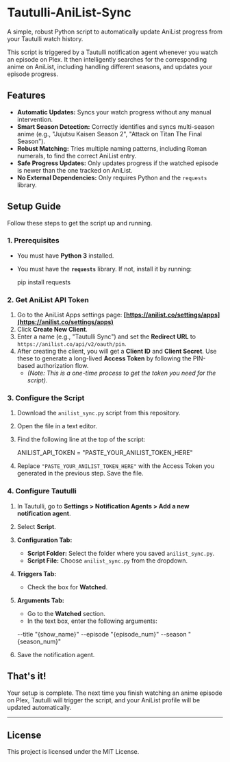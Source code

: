 # Tautulli-AniList-Sync

A simple, robust Python script to automatically update AniList progress from your Tautulli watch history.

This script is triggered by a Tautulli notification agent whenever you watch an episode on Plex. It then intelligently searches for the corresponding anime on AniList, including handling different seasons, and updates your episode progress.

## Features

- **Automatic Updates:** Syncs your watch progress without any manual intervention.
- **Smart Season Detection:** Correctly identifies and syncs multi-season anime (e.g., "Jujutsu Kaisen Season 2", "Attack on Titan The Final Season").
- **Robust Matching:** Tries multiple naming patterns, including Roman numerals, to find the correct AniList entry.
- **Safe Progress Updates:** Only updates progress if the watched episode is newer than the one tracked on AniList.
- **No External Dependencies:** Only requires Python and the `requests` library.

## Setup Guide

Follow these steps to get the script up and running.

### 1. Prerequisites

- You must have **Python 3** installed.
- You must have the **`requests`** library. If not, install it by running:

    pip install requests

### 2. Get AniList API Token

1.  Go to the AniList Apps settings page: **[https://anilist.co/settings/apps](https://anilist.co/settings/apps)**
2.  Click **Create New Client**.
3.  Enter a name (e.g., "Tautulli Sync") and set the **Redirect URL** to `https://anilist.co/api/v2/oauth/pin`.
4.  After creating the client, you will get a **Client ID** and **Client Secret**. Use these to generate a long-lived **Access Token** by following the PIN-based authorization flow.
    * *(Note: This is a one-time process to get the token you need for the script).*

### 3. Configure the Script

1.  Download the `anilist_sync.py` script from this repository.
2.  Open the file in a text editor.
3.  Find the following line at the top of the script:

    ANILIST_API_TOKEN = "PASTE_YOUR_ANILIST_TOKEN_HERE"

4.  Replace `"PASTE_YOUR_ANILIST_TOKEN_HERE"` with the Access Token you generated in the previous step. Save the file.

### 4. Configure Tautulli

1.  In Tautulli, go to **Settings > Notification Agents > Add a new notification agent**.
2.  Select **Script**.
3.  **Configuration Tab:**
    * **Script Folder:** Select the folder where you saved `anilist_sync.py`.
    * **Script File:** Choose `anilist_sync.py` from the dropdown.
4.  **Triggers Tab:**
    * Check the box for **Watched**.
5.  **Arguments Tab:**
    * Go to the **Watched** section.
    * In the text box, enter the following arguments:

    --title "{show_name}" --episode "{episode_num}" --season "{season_num}"

6.  Save the notification agent.

## That's it!

Your setup is complete. The next time you finish watching an anime episode on Plex, Tautulli will trigger the script, and your AniList profile will be updated automatically.

---
## License
This project is licensed under the MIT License.
